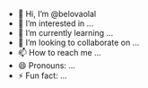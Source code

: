 - 👋 Hi, I’m @belovaolal
- 👀 I’m interested in ...
- 🌱 I’m currently learning ...
- 💞️ I’m looking to collaborate on ...
- 📫 How to reach me ...
- 😄 Pronouns: ...
- ⚡ Fun fact: ...

<!---
belovaolal/belovaolal is a ✨ special ✨ repository because its `README.md` (this file) appears on your GitHub profile.
You can click the Preview link to take a look at your changes.
--->
